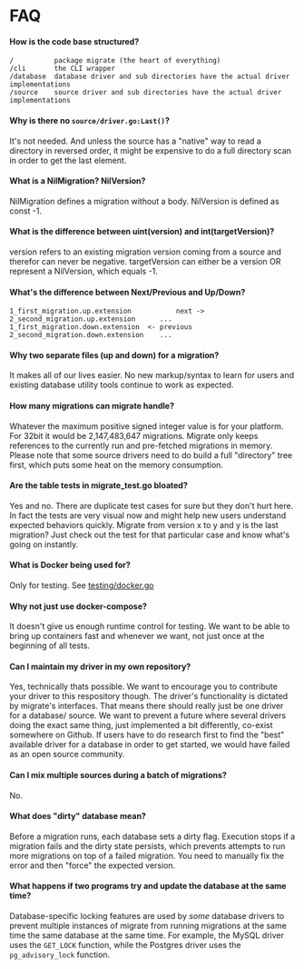# FAQ

#### How is the code base structured?
  ```
  /          package migrate (the heart of everything)
  /cli       the CLI wrapper
  /database  database driver and sub directories have the actual driver implementations
  /source    source driver and sub directories have the actual driver implementations
  ```

#### Why is there no `source/driver.go:Last()`?
  It's not needed. And unless the source has a "native" way to read a directory in reversed order,
  it might be expensive to do a full directory scan in order to get the last element.

#### What is a NilMigration? NilVersion?
  NilMigration defines a migration without a body. NilVersion is defined as const -1.

#### What is the difference between uint(version) and int(targetVersion)?
  version refers to an existing migration version coming from a source and therefor can never be negative.
  targetVersion can either be a version OR represent a NilVersion, which equals -1.

#### What's the difference between Next/Previous and Up/Down?
  ```
  1_first_migration.up.extension           next ->  2_second_migration.up.extension      ...
  1_first_migration.down.extension  <- previous     2_second_migration.down.extension    ...
  ```

#### Why two separate files (up and down) for a migration?
  It makes all of our lives easier. No new markup/syntax to learn for users
  and existing database utility tools continue to work as expected.

#### How many migrations can migrate handle?
  Whatever the maximum positive signed integer value is for your platform.
  For 32bit it would be 2,147,483,647 migrations. Migrate only keeps references to
  the currently run and pre-fetched migrations in memory. Please note that some
  source drivers need to do build a full "directory" tree first, which puts some
  heat on the memory consumption.

#### Are the table tests in migrate_test.go bloated?
  Yes and no. There are duplicate test cases for sure but they don't hurt here. In fact
  the tests are very visual now and might help new users understand expected behaviors quickly.
  Migrate from version x to y and y is the last migration? Just check out the test for
  that particular case and know what's going on instantly.

#### What is Docker being used for?
  Only for testing. See [testing/docker.go](testing/docker.go)

#### Why not just use docker-compose?
  It doesn't give us enough runtime control for testing. We want to be able to bring up containers fast
  and whenever we want, not just once at the beginning of all tests.

#### Can I maintain my driver in my own repository?
  Yes, technically thats possible. We want to encourage you to contribute your driver to this respository though.
  The driver's functionality is dictated by migrate's interfaces. That means there should really
  just be one driver for a database/ source. We want to prevent a future where several drivers doing the exact same thing,
  just implemented a bit differently, co-exist somewhere on Github. If users have to do research first to find the
  "best" available driver for a database in order to get started, we would have failed as an open source community.

#### Can I mix multiple sources during a batch of migrations?
  No.

#### What does "dirty" database mean?
  Before a migration runs, each database sets a dirty flag. Execution stops if a migration fails and the dirty state persists,
  which prevents attempts to run more migrations on top of a failed migration. You need to manually fix the error
  and then "force" the expected version.

#### What happens if two programs try and update the database at the same time?
Database-specific locking features are used by *some* database drivers to prevent multiple instances of migrate from running migrations at the same time
  the same database at the same time. For example, the MySQL driver uses the `GET_LOCK` function, while the Postgres driver uses
  the `pg_advisory_lock` function.
